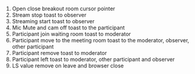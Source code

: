 1. Open close breakout room cursor pointer
2. Stream stop toast to observer
3. Streaming start toast to observer
4. Mic Mute and cam off toast to the participant
5. Participant join waiting room toast to moderator
6. Participant move to the meeting room toast to the moderator, observer, other participant
7. Participant remove toast to moderator
8. Participant left toast to moderator, other participant and observer
9. LS value remove on leave and browser close